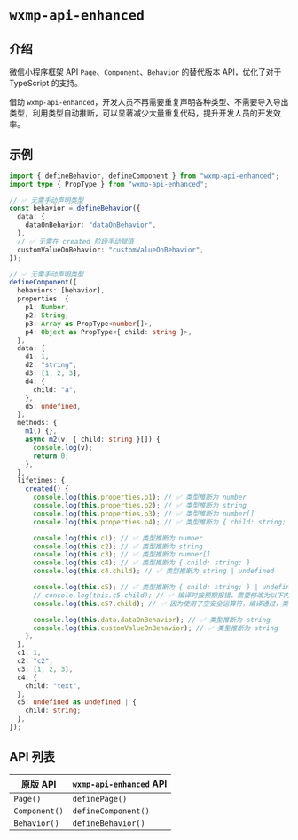 # `wxmp-api-enhanced`

## 介绍

微信小程序框架 API `Page`、`Component`、`Behavior` 的替代版本 API，优化了对于 TypeScript 的支持。

借助 `wxmp-api-enhanced`，开发人员不再需要重复声明各种类型、不需要导入导出类型，利用类型自动推断，可以显著减少大量重复代码，提升开发人员的开发效率。

## 示例

```ts
import { defineBehavior, defineComponent } from "wxmp-api-enhanced";
import type { PropType } from "wxmp-api-enhanced";

// ✅ 无需手动声明类型
const behavior = defineBehavior({
  data: {
    dataOnBehavior: "dataOnBehavior",
  },
  // ✅ 无需在 created 阶段手动赋值
  customValueOnBehavior: "customValueOnBehavior",
});

// ✅ 无需手动声明类型
defineComponent({
  behaviors: [behavior],
  properties: {
    p1: Number,
    p2: String,
    p3: Array as PropType<number[]>,
    p4: Object as PropType<{ child: string }>,
  },
  data: {
    d1: 1,
    d2: "string",
    d3: [1, 2, 3],
    d4: {
      child: "a",
    },
    d5: undefined,
  },
  methods: {
    m1() {},
    async m2(v: { child: string }[]) {
      console.log(v);
      return 0;
    },
  },
  lifetimes: {
    created() {
      console.log(this.properties.p1); // ✅ 类型推断为 number
      console.log(this.properties.p2); // ✅ 类型推断为 string
      console.log(this.properties.p3); // ✅ 类型推断为 number[]
      console.log(this.properties.p4); // ✅ 类型推断为 { child: string; }

      console.log(this.c1); // ✅ 类型推断为 number
      console.log(this.c2); // ✅ 类型推断为 string
      console.log(this.c3); // ✅ 类型推断为 number[]
      console.log(this.c4); // ✅ 类型推断为 { child: string; }
      console.log(this.c4.child); // ✅ 类型推断为 string | undefined

      console.log(this.c5); // ✅ 类型推断为 { child: string; } | undefined
      // console.log(this.c5.child); // ✅ 编译时按预期报错，需要修改为以下内容
      console.log(this.c5?.child); // ✅ 因为使用了空安全运算符，编译通过，类型推断为 string | undefined

      console.log(this.data.dataOnBehavior); // ✅ 类型推断为 string
      console.log(this.customValueOnBehavior); // ✅ 类型推断为 string
    },
  },
  c1: 1,
  c2: "c2",
  c3: [1, 2, 3],
  c4: {
    child: "text",
  },
  c5: undefined as undefined | {
    child: string;
  },
});
```

## API 列表

| 原版 API      | `wxmp-api-enhanced` API |
| ------------- | ----------------------- |
| `Page()`      | `definePage()`          |
| `Component()` | `defineComponent()`     |
| `Behavior()`  | `defineBehavior()`      |
